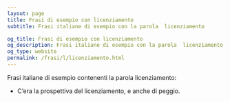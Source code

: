 ```yaml
---
layout: page
title: Frasi di esempio con licenziamento 
subtitle: Frasi italiane di esempio con la parola  licenziamento

og_title: Frasi di esempio con licenziamento 
og_description: Frasi italiane di esempio con la parola  licenziamento
og_type: website
permalink: /frasi/l/licenziamento.html
---
```


Frasi italiane di esempio contenenti la parola licenziamento:


- C’era la prospettiva del licenziamento, e anche di peggio.
